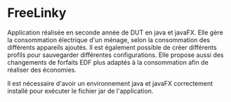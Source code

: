# FreeLinky

Application réalisée en seconde année de DUT en java et javaFX. 
Elle gère la consommation électrique d'un ménage, selon la consommation des différents appareils ajoutés.
Il est également possible de créer différents profils pour sauvegarder différentes configurations.
Elle propose aussi des changements de forfaits EDF plus adaptés à la consommation afin de réaliser des économies.

Il est nécessaire d'avoir un environnement java et javaFX correctement installé pour exécuter le fichier jar de l'application.
